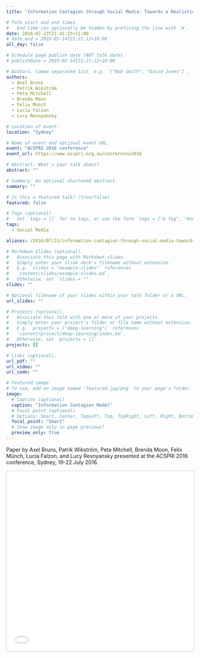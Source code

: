 ```yaml
---
title: 'Information Contagion through Social Media: Towards a Realistic Model of the Australian Twittersphere'

# Talk start and end times.
#   End time can optionally be hidden by prefixing the line with `#`.
date: 2016-07-23T21:41:23+11:00
# date_end = 2019-05-14T21:21:12+10:00
all_day: false

# Schedule page publish date (NOT talk date).
# publishDate = 2019-05-14T21:21:12+10:00

# Authors. Comma separated list, e.g. `["Bob Smith", "David Jones"]`.
authors:
  - Axel Bruns
  - Patrik Wikström
  - Peta Mitchell
  - Brenda Moon
  - Felix Münch
  - Lucia Falzon
  - Lucy Resnyansky

# Location of event.
location: "Sydney"

# Name of event and optional event URL.
event: "ACSPRI 2016 conference"
event_url: https://www.acspri.org.au/conference2016

# Abstract. What's your talk about?
abstract: ""

# Summary. An optional shortened abstract.
summary: ""

# Is this a featured talk? (true/false)
featured: false

# Tags (optional).
#   Set `tags = []` for no tags, or use the form `tags = ["A Tag", "Another Tag"]` for one or more tags.
tags:
  - Social Media

aliases: /2016/07/23/information-contagion-through-social-media-towards-a-realistic-model-of-the-australian-twittersphere/

# Markdown Slides (optional).
#   Associate this page with Markdown slides.
#   Simply enter your slide deck's filename without extension.
#   E.g. `slides = "example-slides"` references 
#   `content/slides/example-slides.md`.
#   Otherwise, set `slides = ""`.
slides: ""

# Optional filename of your slides within your talk folder or a URL.
url_slides: ""

# Projects (optional).
#   Associate this talk with one or more of your projects.
#   Simply enter your project's folder or file name without extension.
#   E.g. `projects = ["deep-learning"]` references 
#   `content/project/deep-learning/index.md`.
#   Otherwise, set `projects = []`.
projects: []

# Links (optional).
url_pdf: ""
url_video: ""
url_code: ""

# Featured image
# To use, add an image named `featured.jpg/png` to your page's folder. 
image:
  # Caption (optional)
  caption: "Information Contagion Model"
  # Focal point (optional)
  # Options: Smart, Center, TopLeft, Top, TopRight, Left, Right, BottomLeft, Bottom, BottomRight
  focal_point: "Smart"
  # Show image only in page previews?
  preview_only: true
---
```


Paper by Axel Bruns, Patrik Wikström, Peta Mitchell, Brenda Moon, Felix Münch, Lucia Falzon, and Lucy Resnyansky presented at the ACSPRI 2016 conference, Sydney, 19-22 July 2016.

<iframe src="//www.slideshare.net/slideshow/embed_code/key/nTfq6NNLbeSzB8" width="595" height="485" frameborder="0" marginwidth="0" marginheight="0" scrolling="no" style="border:1px solid #CCC; border-width:1px; margin-bottom:5px; max-width: 100%;" allowfullscreen> </iframe> 
